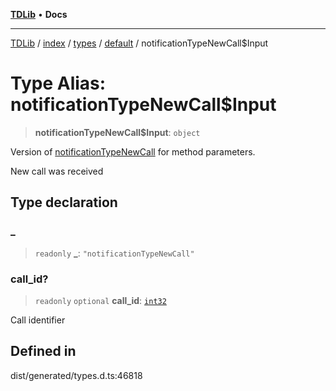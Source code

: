 [**TDLib**](../../../../../../README.md) • **Docs**

***

[TDLib](../../../../../../modules.md) / [index](../../../../../README.md) / [types](../../../README.md) / [default](../README.md) / notificationTypeNewCall$Input

# Type Alias: notificationTypeNewCall$Input

> **notificationTypeNewCall$Input**: `object`

Version of [notificationTypeNewCall](notificationTypeNewCall.md) for method parameters.

New call was received

## Type declaration

### \_

> `readonly` **\_**: `"notificationTypeNewCall"`

### call\_id?

> `readonly` `optional` **call\_id**: [`int32`](int32.md)

Call identifier

## Defined in

dist/generated/types.d.ts:46818
